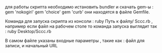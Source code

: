 для работы скрипта необходимо истановить bundler и скачать gem-ы :
gem 'nokogiri'
gem 'choice'
gem 'curb'
они находятся в файле Gemfile.

Команда для запуска скрипта из консоли : ruby Путь к файлу/ Sccc.rb , например если файл на рабочем столе то команда запуска выглядит так : ruby Desktop/Sccc.rb

В самом файле указаны входные параметры , такие как : файл для записи, и начальный URL



